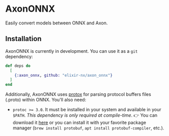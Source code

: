 # AxonONNX

Easily convert models between ONNX and Axon.

## Installation

AxonONNX is currently in development. You can use it as a `git` dependency:

```elixir
def deps do
  [
    {:axon_onnx, github: "elixir-nx/axon_onnx"}
  ]
end
```

Additionally, AxonONNX uses [protox](https://github.com/ahamez/protox) for
parsing protocol buffers files (.proto) within ONNX. You'll also need:

- `protoc >= 3.0`. It must be installed in your system and available in your
  `$PATH`. *This dependency is only required at compile-time*.
  👉 You can download it [here](https://github.com/google/protobuf) or you can
  install it with your favorite package manager (`brew install protobuf`,
  `apt install protobuf-compiler`, etc.).
